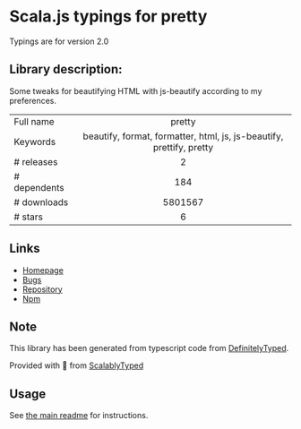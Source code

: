 
# Scala.js typings for pretty

Typings are for version 2.0

## Library description:
Some tweaks for beautifying HTML with js-beautify according to my preferences.

|                    |                 |
| ------------------ | :-------------: |
| Full name          | pretty |
| Keywords           | beautify, format, formatter, html, js, js-beautify, prettify, pretty |
| # releases         | 2 |
| # dependents       | 184 |
| # downloads        | 5801567 |
| # stars            | 6 |

## Links
- [Homepage](https://github.com/jonschlinkert/pretty)
- [Bugs](https://github.com/jonschlinkert/pretty/issues)
- [Repository](https://github.com/jonschlinkert/pretty)
- [Npm](https://www.npmjs.com/package/pretty)
    


## Note
This library has been generated from typescript code from [DefinitelyTyped](https://definitelytyped.org).

Provided with :purple_heart: from [ScalablyTyped](https://github.com/oyvindberg/ScalablyTyped)

## Usage
See [the main readme](../../readme.md) for instructions.


